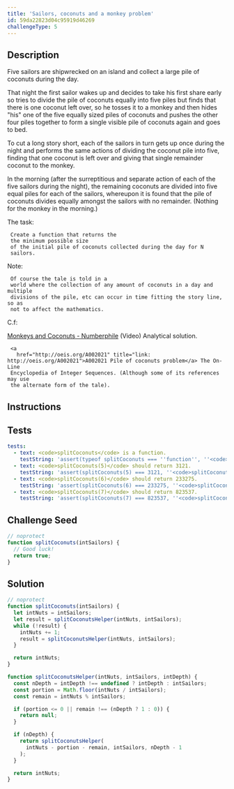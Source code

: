```yaml
---
title: 'Sailors, coconuts and a monkey problem'
id: 59da22823d04c95919d46269
challengeType: 5
---
```


## Description
<section id='description'>
 <p>
   Five sailors are shipwrecked on an island and
   collect a large pile of coconuts during the day.
 </p>
 <p>That night the first sailor wakes up and decides
   to take his first share early  so tries to divide the pile of coconuts equally
   into five piles but finds that there is one coconut left over, so he tosses it
   to a monkey and then hides "his" one of the five equally sized piles of
   coconuts and pushes the other four piles together to form a single visible pile
   of coconuts again and goes to bed.
 </p>
 <p>
   To cut a long story short, each of the sailors in
   turn gets up once during the night and performs the same actions of dividing
   the coconut pile into five, finding that one coconut is left over and giving
   that single remainder coconut to the monkey.
 </p>
 <p>
   In the morning (after the surreptitious and
   separate action of each of the five sailors during the night), the remaining
   coconuts are divided into five equal piles for each of the sailors, whereupon
   it is found that the pile of coconuts divides equally amongst the sailors with
   no remainder. (Nothing for the monkey in the morning.)
 </p>

 The task:


     Create a function that returns the
     the minimum possible size
     of the initial pile of coconuts collected during the day for N
     sailors.


 Note:


     Of course the tale is told in a
     world where the collection of any amount of coconuts in a day and multiple
     divisions of the pile, etc can occur in time fitting the story line, so as
     not to affect the mathematics.



 C.f:

   <a
       href="https://www.youtube.com/watch?v=U9qU20VmvaU" title="link: https://www.youtube.com/watch?v=U9qU20VmvaU">
       Monkeys and Coconuts - Numberphile</a> (Video) Analytical solution.


     <a
       href="http://oeis.org/A002021" title="link: http://oeis.org/A002021">A002021 Pile of coconuts problem</a> The On-Line
     Encyclopedia of Integer Sequences. (Although some of its references may use
     the alternate form of the tale).



</section>

## Instructions
<section id='instructions'>

</section>

## Tests
<section id='tests'>

```yml
tests:
  - text: <code>splitCoconuts</code> is a function.
    testString: 'assert(typeof splitCoconuts === ''function'', ''<code>splitCoconuts</code> is a function.'');'
  - text: <code>splitCoconuts(5)</code> should return 3121.
    testString: 'assert(splitCoconuts(5) === 3121, ''<code>splitCoconuts(5)</code> should return 3121.'');'
  - text: <code>splitCoconuts(6)</code> should return 233275.
    testString: 'assert(splitCoconuts(6) === 233275, ''<code>splitCoconuts(6)</code> should return 233275.'');'
  - text: <code>splitCoconuts(7)</code> should return 823537.
    testString: 'assert(splitCoconuts(7) === 823537, ''<code>splitCoconuts(7)</code> should return 823537.'');'

```

</section>

## Challenge Seed
<section id='challengeSeed'>

<div id='js-seed'>

```js
// noprotect
function splitCoconuts(intSailors) {
  // Good luck!
  return true;
}
```

</div>



</section>

## Solution
<section id='solution'>


```js
// noprotect
function splitCoconuts(intSailors) {
  let intNuts = intSailors;
  let result = splitCoconutsHelper(intNuts, intSailors);
  while (!result) {
    intNuts += 1;
    result = splitCoconutsHelper(intNuts, intSailors);
  }

  return intNuts;
}

function splitCoconutsHelper(intNuts, intSailors, intDepth) {
  const nDepth = intDepth !== undefined ? intDepth : intSailors;
  const portion = Math.floor(intNuts / intSailors);
  const remain = intNuts % intSailors;

  if (portion <= 0 || remain !== (nDepth ? 1 : 0)) {
    return null;
  }

  if (nDepth) {
    return splitCoconutsHelper(
      intNuts - portion - remain, intSailors, nDepth - 1
    );
  }

  return intNuts;
}

```

</section>
